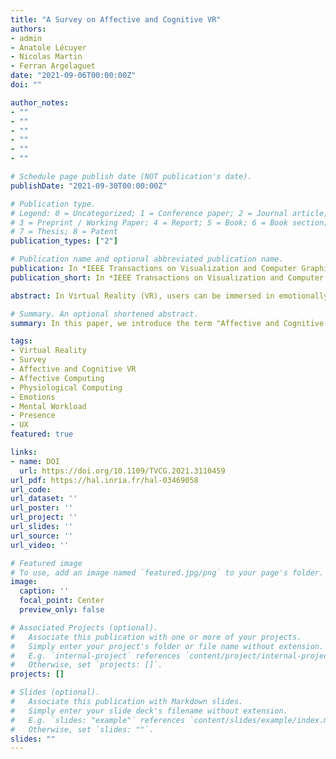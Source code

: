 ```yaml
---
title: "A Survey on Affective and Cognitive VR"
authors:
- admin
- Anatole Lécuyer
- Nicolas Martin
- Ferran Argelaguet
date: "2021-09-06T00:00:00Z"
doi: ""

author_notes:
- ""
- ""
- ""
- ""
- ""
- ""

# Schedule page publish date (NOT publication's date).
publishDate: "2021-09-30T00:00:00Z"

# Publication type.
# Legend: 0 = Uncategorized; 1 = Conference paper; 2 = Journal article;
# 3 = Preprint / Working Paper; 4 = Report; 5 = Book; 6 = Book section;
# 7 = Thesis; 8 = Patent
publication_types: ["2"]

# Publication name and optional abbreviated publication name.
publication: In *IEEE Transactions on Visualization and Computer Graphics (TVCG)* 
publication_short: In *IEEE Transactions on Visualization and Computer Graphics (TVCG)*  

abstract: In Virtual Reality (VR), users can be immersed in emotionally intense and cognitively engaging experiences. Yet, despite strong interest from scholars and a large amount of work associating VR and Affective and Cognitive States (ACS), there is a clear lack of structured and systematic form in which this research can be classified. We define “Affective and Cognitive VR” to relate to works which (1) elicit ACS, (2) recognize ACS, or (3) exploit ACS by adapting virtual environments based on ACS measures. This survey clarifies the different models of ACS, presents the methods for measuring them with their respective advantages and drawbacks in VR, and showcases Affective and Cognitive VR studies done in an Immersive Virtual Environment (IVE) in a non-clinical context. Our article covers the main research lines in Affective and Cognitive VR. We provide a comprehensive list of references with the analysis of 63 research articles and summarize future works directions.

# Summary. An optional shortened abstract.
summary: In this paper, we introduce the term "Affective and Cognitive VR" and its main research lines. This survey also clarifies the different models of Affective and Cognitive States (ACS), presents the methods for measuring them with their respective advantages and drawbacks in VR, and showcases Affective and Cognitive VR studies done in an Immersive Virtual Environment (IVE) in a non-clinical context. We provide a comprehensive list of references with the analysis of 63 research articles and summarize future works directions.

tags:
- Virtual Reality
- Survey
- Affective and Cognitive VR
- Affective Computing
- Physiological Computing
- Emotions
- Mental Workload
- Presence
- UX
featured: true

links:
- name: DOI
  url: https://doi.org/10.1109/TVCG.2021.3110459
url_pdf: https://hal.inria.fr/hal-03469058
url_code: 
url_dataset: ''
url_poster: ''
url_project: ''
url_slides: ''
url_source: ''
url_video: ''

# Featured image
# To use, add an image named `featured.jpg/png` to your page's folder. 
image:
  caption: ''
  focal_point: Center
  preview_only: false

# Associated Projects (optional).
#   Associate this publication with one or more of your projects.
#   Simply enter your project's folder or file name without extension.
#   E.g. `internal-project` references `content/project/internal-project/index.md`.
#   Otherwise, set `projects: []`.
projects: []

# Slides (optional).
#   Associate this publication with Markdown slides.
#   Simply enter your slide deck's filename without extension.
#   E.g. `slides: "example"` references `content/slides/example/index.md`.
#   Otherwise, set `slides: ""`.
slides: ""
---
```

